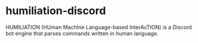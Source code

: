 # humiliation-discord
HUMILIATION (HUman MachIne Language-based InterAcTION) is a Discord bot engine that parses commands written in human language.
